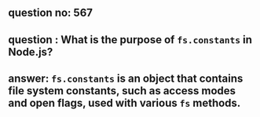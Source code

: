 
      
## question no: 567

## question : What is the purpose of `fs.constants` in Node.js?

## answer: `fs.constants` is an object that contains file system constants, such as access modes and open flags, used with various `fs` methods.
      
